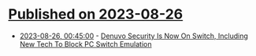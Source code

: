 # [Published on 2023-08-26](index.md)

* [2023-08-26, 00:45:00](https://games.slashdot.org/story/23/08/25/210219/denuvo-security-is-now-on-switch-including-new-tech-to-block-pc-switch-emulation?utm_source=rss1.0mainlinkanon&utm_medium=feed) - [Denuvo Security Is Now On Switch, Including New Tech To Block PC Switch Emulation](https://games.slashdot.org/story/23/08/25/210219/denuvo-security-is-now-on-switch-including-new-tech-to-block-pc-switch-emulation?utm_source=rss1.0mainlinkanon&utm_medium=feed)
